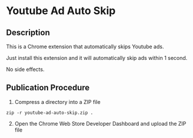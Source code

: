 # Youtube Ad Auto Skip

## Description

This is a Chrome extension that automatically skips Youtube ads.

Just install this extension and it will automatically skip ads within 1 second.

No side effects.

## Publication Procedure

1. Compress a directory into a ZIP file

```shell
zip -r youtube-ad-auto-skip.zip .
```

2. Open the Chrome Web Store Developer Dashboard and upload the ZIP file

